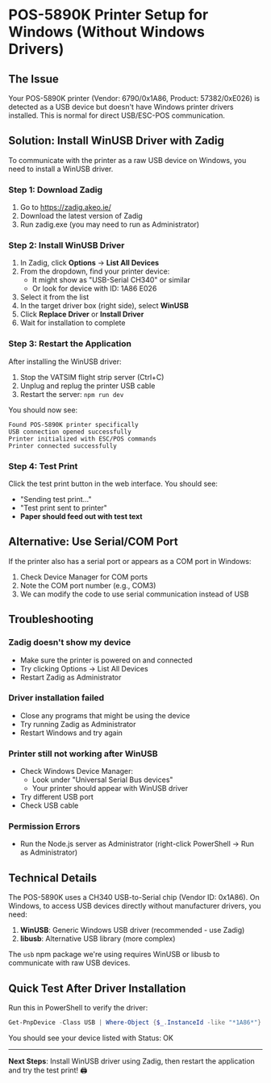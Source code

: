 # POS-5890K Printer Setup for Windows (Without Windows Drivers)

## The Issue
Your POS-5890K printer (Vendor: 6790/0x1A86, Product: 57382/0xE026) is detected as a USB device but doesn't have Windows printer drivers installed. This is normal for direct USB/ESC-POS communication.

## Solution: Install WinUSB Driver with Zadig

To communicate with the printer as a raw USB device on Windows, you need to install a WinUSB driver.

### Step 1: Download Zadig

1. Go to https://zadig.akeo.ie/
2. Download the latest version of Zadig
3. Run zadig.exe (you may need to run as Administrator)

### Step 2: Install WinUSB Driver

1. In Zadig, click **Options** → **List All Devices**
2. From the dropdown, find your printer device:
   - It might show as "USB-Serial CH340" or similar
   - Or look for device with ID: 1A86 E026
3. Select it from the list
4. In the target driver box (right side), select **WinUSB**
5. Click **Replace Driver** or **Install Driver**
6. Wait for installation to complete

### Step 3: Restart the Application

After installing the WinUSB driver:

1. Stop the VATSIM flight strip server (Ctrl+C)
2. Unplug and replug the printer USB cable
3. Restart the server: `npm run dev`

You should now see:
```
Found POS-5890K printer specifically
USB connection opened successfully
Printer initialized with ESC/POS commands
Printer connected successfully
```

### Step 4: Test Print

Click the test print button in the web interface. You should see:
- "Sending test print..."
- "Test print sent to printer"
- **Paper should feed out with test text**

## Alternative: Use Serial/COM Port

If the printer also has a serial port or appears as a COM port in Windows:

1. Check Device Manager for COM ports
2. Note the COM port number (e.g., COM3)
3. We can modify the code to use serial communication instead of USB

## Troubleshooting

### Zadig doesn't show my device
- Make sure the printer is powered on and connected
- Try clicking Options → List All Devices
- Restart Zadig as Administrator

### Driver installation failed
- Close any programs that might be using the device
- Try running Zadig as Administrator
- Restart Windows and try again

### Printer still not working after WinUSB
- Check Windows Device Manager:
  - Look under "Universal Serial Bus devices"
  - Your printer should appear with WinUSB driver
- Try different USB port
- Check USB cable

### Permission Errors
- Run the Node.js server as Administrator (right-click PowerShell → Run as Administrator)

## Technical Details

The POS-5890K uses a CH340 USB-to-Serial chip (Vendor ID: 0x1A86). On Windows, to access USB devices directly without manufacturer drivers, you need:

1. **WinUSB**: Generic Windows USB driver (recommended - use Zadig)
2. **libusb**: Alternative USB library (more complex)

The `usb` npm package we're using requires WinUSB or libusb to communicate with raw USB devices.

## Quick Test After Driver Installation

Run this in PowerShell to verify the driver:
```powershell
Get-PnpDevice -Class USB | Where-Object {$_.InstanceId -like "*1A86*"}
```

You should see your device listed with Status: OK

---

**Next Steps**: Install WinUSB driver using Zadig, then restart the application and try the test print! 🖨️


